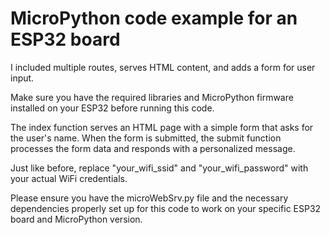 # MicroPython code example for an ESP32 board

I included multiple routes, serves HTML content, and adds a form for user input. 

Make sure you have the required libraries and MicroPython firmware installed on your ESP32 before running this code.

The index function serves an HTML page with a simple form that asks for the user's name. When the form is submitted, the submit function processes the form data and responds with a personalized message.

Just like before, replace "your_wifi_ssid" and "your_wifi_password" with your actual WiFi credentials.

Please ensure you have the microWebSrv.py file and the necessary dependencies properly set up for this code to work on your specific ESP32 board and MicroPython version.